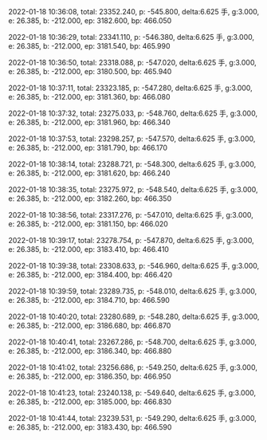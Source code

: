 2022-01-18 10:36:08, total: 23352.240, p: -545.800, delta:6.625 手, g:3.000, e: 26.385, b: -212.000, ep: 3182.600, bp: 466.050

2022-01-18 10:36:29, total: 23341.110, p: -546.380, delta:6.625 手, g:3.000, e: 26.385, b: -212.000, ep: 3181.540, bp: 465.990

2022-01-18 10:36:50, total: 23318.088, p: -547.020, delta:6.625 手, g:3.000, e: 26.385, b: -212.000, ep: 3180.500, bp: 465.940

2022-01-18 10:37:11, total: 23323.185, p: -547.280, delta:6.625 手, g:3.000, e: 26.385, b: -212.000, ep: 3181.360, bp: 466.080

2022-01-18 10:37:32, total: 23275.033, p: -548.760, delta:6.625 手, g:3.000, e: 26.385, b: -212.000, ep: 3181.960, bp: 466.340

2022-01-18 10:37:53, total: 23298.257, p: -547.570, delta:6.625 手, g:3.000, e: 26.385, b: -212.000, ep: 3181.790, bp: 466.170

2022-01-18 10:38:14, total: 23288.721, p: -548.300, delta:6.625 手, g:3.000, e: 26.385, b: -212.000, ep: 3181.620, bp: 466.240

2022-01-18 10:38:35, total: 23275.972, p: -548.540, delta:6.625 手, g:3.000, e: 26.385, b: -212.000, ep: 3182.260, bp: 466.350

2022-01-18 10:38:56, total: 23317.276, p: -547.010, delta:6.625 手, g:3.000, e: 26.385, b: -212.000, ep: 3181.150, bp: 466.020

2022-01-18 10:39:17, total: 23278.754, p: -547.870, delta:6.625 手, g:3.000, e: 26.385, b: -212.000, ep: 3183.410, bp: 466.410

2022-01-18 10:39:38, total: 23308.633, p: -546.960, delta:6.625 手, g:3.000, e: 26.385, b: -212.000, ep: 3184.400, bp: 466.420

2022-01-18 10:39:59, total: 23289.735, p: -548.010, delta:6.625 手, g:3.000, e: 26.385, b: -212.000, ep: 3184.710, bp: 466.590

2022-01-18 10:40:20, total: 23280.689, p: -548.280, delta:6.625 手, g:3.000, e: 26.385, b: -212.000, ep: 3186.680, bp: 466.870

2022-01-18 10:40:41, total: 23267.286, p: -548.700, delta:6.625 手, g:3.000, e: 26.385, b: -212.000, ep: 3186.340, bp: 466.880

2022-01-18 10:41:02, total: 23256.686, p: -549.250, delta:6.625 手, g:3.000, e: 26.385, b: -212.000, ep: 3186.350, bp: 466.950

2022-01-18 10:41:23, total: 23240.138, p: -549.640, delta:6.625 手, g:3.000, e: 26.385, b: -212.000, ep: 3185.000, bp: 466.830

2022-01-18 10:41:44, total: 23239.531, p: -549.290, delta:6.625 手, g:3.000, e: 26.385, b: -212.000, ep: 3183.430, bp: 466.590